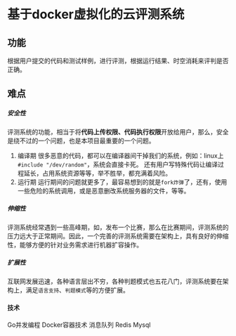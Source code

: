 # 基于docker虚拟化的云评测系统
## 功能
根据用户提交的代码和测试样例，进行评测，根据运行结果、时空消耗来评判是否正确。

## 难点
##### 安全性
评测系统的功能，相当于将**代码上传权限、代码执行权限**开放给用户，那么，安全是绕不过的一个问题，也是本项目最重要的一个问题。
1. 编译期
很多恶意的代码，都可以在编译器间干掉我们的系统，例如：linux上 `#include "/dev/random"`，系统会直接卡死。
还有用户写特殊代码让编译过程延长，占用系统资源等等，举不胜举，都充满着风险。
2. 运行期
运行期间的问题就更多了，最容易想到的就是`fork炸弹`了，还有，使用一些危险的系统调用，或是恶意删改系统服务器的文件，等等。

##### 伸缩性
评测系统经常遇到一些高峰期，如，发布一个比赛，那么在比赛期间，评测系统的压力远大于正常期间。因此，一个完善的评测系统需要在架构上，具有良好的伸缩性，能够方便的针对业务需求进行机器扩容操作。

##### 扩展性
互联网发展迅速，各种语言层出不穷，各种判题模式也五花八门，评测系统要在架构上，满足`语言支持`、`判题模式`等的方便扩展。


#### 技术
Go并发编程
Docker容器技术
消息队列
Redis
Mysql

